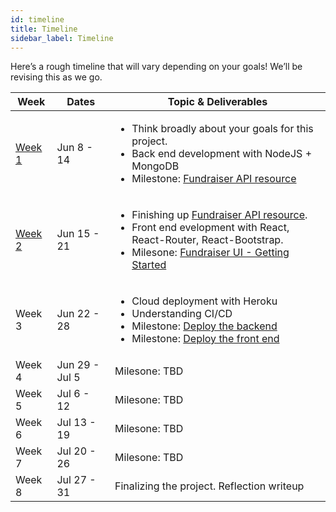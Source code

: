 ```yaml
---
id: timeline
title: Timeline
sidebar_label: Timeline
---
```

Here’s a rough timeline that will vary depending on your goals! We’ll be revising this as we go.

| <div>Week</div>   | <div>Dates </div>         | Topic & Deliverables                                                                                                               |
|--------|----------------|------------------------------------------------------------------------------------------------------------------------------------|
| [Week 1](week-1.md) | Jun 8 - 14     | <ul><li>Think broadly about your goals for this project.</li> <li>Back end development with NodeJS + MongoDB</li> <li>Milestone: [Fundraiser API resource](https://github.com/jroth01/donation-tracker-server/milestone/1)</li></ul> |
| [Week 2](week-2.md) | Jun 15 - 21    | <ul><li>Finishing up [Fundraiser API resource](https://github.com/jroth01/donation-tracker-server/milestone/1).</li> <li>Front end evelopment with React, React-Router, React-Bootstrap.</li> <li> Milesone: [Fundraiser UI - Getting Started](https://github.com/jroth01/donation-tracker-client/milestone/1)</li> </ul> |
| Week 3 | Jun 22 - 28    | <ul><li>Cloud deployment with Heroku</li><li>Understanding CI/CD</li><li>Milestone: [Deploy the backend](https://github.com/jroth01/donation-tracker-server/milestone/2)</li><li>Milestone: [Deploy the front end](https://github.com/jroth01/donation-tracker-client/milestone/2)</li></ul>|
| Week 4 | Jun 29 - Jul 5 | Milesone: TBD                                                                                                                      |
| Week 5 | Jul 6 - 12     | Milesone: TBD                                                                                                                      |
| Week 6 | Jul 13 - 19    | Milesone: TBD                                                                                                                      |
| Week 7 | Jul 20 - 26    | Milesone: TBD                                                                                                                      |
| Week 8 | Jul 27 - 31    | Finalizing the project. Reflection writeup |

